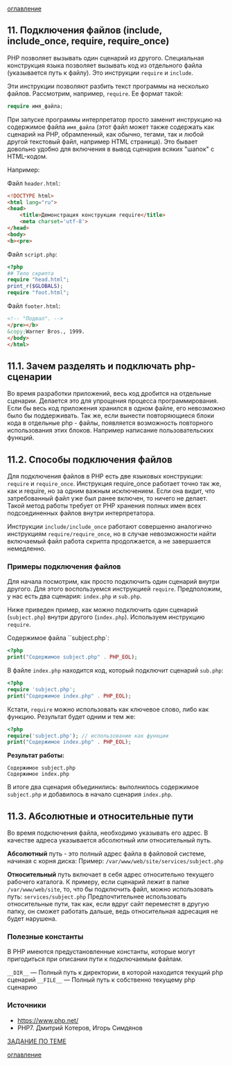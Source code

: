 [оглавление](../README.md)



## 11. Подключения файлов (include, include_once, require, require_once)

PHP позволяет вызывать один сценарий из другого. Специальная конструкция языка позволяет вызывать код из отдельного файла (указывается путь к файлу). Это инструкции `require` и `include`.

Эти инструкции позволяют разбить текст программы на несколько файлов. Рассмотрим, например, `require`. Ее формат такой:

``` php
require имя_файла;
```

 При запуске программы интерпретатор просто заменит инструкцию на содержимое файла `имя_файла` (этот файл может также содержать как сценарий на PHP, обрамленный, как обычно, тегами, так и любой другой текстовый файл, например HTML страница). Это бывает довольно удобно для включения в вывод сценария всяких "шапок" с HTML-кодом.

Например:

Файл `header.html`:

```html
<!DOCTYPE html>
<html lang="ru"> 
<head>
    <title>Демонстрация конструкции require</title>
    <meta charset='utf-8'>
</head>
<body>
<b><pre> 
```
Файл `script.php`:

```php
<?php 
## Тело скрипта
require "head.html";
print_r($GLOBALS);
require "foot.html";
```

Файл `footer.html`:

```html
<!-- "Подвал". -->
</pre></b>
&copy;Warner Bros., 1999.
</body>
</html> 
```



## 11.1. Зачем разделять и подключать php-сценарии

Во время разработки приложений, весь код дробится на отдельные сценарии. Делается это для упрощения процесса программирования. Если бы весь код приложения хранился в одном файле, его невозможно было бы поддерживать.
Так же, если вынести повторяющиеся блоки кода в отдельные php - файлы, появляется возможность повторного использования этих блоков. Например написание пользовательских функций. 



## 11.2. Способы подключения файлов

Для подключения файлов в PHP есть две языковых конструкции: `require` и `require_once`. 
Инструкция require_once работает точно так же, как и require, но за одним важным исключением. Если она видит, что затребованный файл уже был ранее включен, то ничего не делает. Такой метод работы требует от PHP хранения полных имен всех подсоединенных файлов внутри интерпретатора. 

Инструкции `include/include_once` работают совершенно аналогично инструкциям `require/require_once`, но в случае невозможности найти включаемый файл работа скрипта продолжается, а не завершается немедленно. 

### Примеры подключения файлов

Для начала посмотрим, как просто подключить один сценарий внутри другого. Для этого воспользуемся инструкцией `require`. Предположим, у нас есть два сценария: `index.php` и `sub.php`.

Ниже приведен пример, как можно подключить один сценарий (`subject.php`) внутри другого (`index.php`). Используем инструкцию `require`. 

Содержимое файла ``subject.php`:

```php
<?php
print("Содержимое subject.php" . PHP_EOL);
```

В файле `index.php` находится код, который подключит сценарий `sub.php`:

```php
<?php
require 'subject.php';
print("Содержимое index.php" . PHP_EOL);
```

Кстати, `require` можно использовать как ключевое слово, либо как функцию.
Результат будет одним и тем же:

```php
<?php
require('subject.php'); // использование как функции
print("Содержимое index.php" . PHP_EOL);
```

**Результат работы:**

```
Содержимое subject.php
Содержимое index.php
```

В итоге два сценария объединились: выполнилось содержимое `subject.php` и добавилось в начало сценария `index.php`.



## 11.3. Абсолютные и относительные пути

Во время подключения файла, необходимо указывать его адрес. В качестве адреса указывается абсолютный или относительный путь.

**Абсолютный** путь  - это полный адрес файла в файловой системе, начиная с корня диска:
Пример: `/var/www/web/site/services/subject.php`

**Относительный** путь включает в себя адрес относительно текущего рабочего каталога. К примеру, если сценарий лежит в папке `/var/www/web/site`, то, что бы подключить файл, можно использовать путь: `services/subject.php`
Предпочтительнее использовать относительные пути, так как, если вдруг сайт переместят в другую папку, он сможет работать дальше, ведь относительная адресация не будет нарушена.

### Полезные константы

В PHP имеются предустановленные константы, которые могут пригодиться при описании пути к подключаемым файлам.

`__DIR__` — Полный путь к директории, в которой находится текущий php сценарий
`__FILE__` — Полный путь к собственно текущему php сценарию



### Источники

- https://www.php.net/
- PHP7. Дмитрий Котеров, Игорь Симдянов

[ЗАДАНИЕ ПО ТЕМЕ](../https://github.com/BosenkoTM/PHP/blob/main/TASKS/TASK_INCLUDE.pdf)

[оглавление](../README.md)
